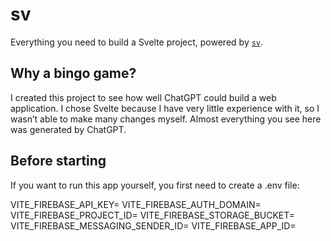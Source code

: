 # sv

Everything you need to build a Svelte project, powered by [`sv`](https://github.com/sveltejs/cli).

## Why a bingo game?

I created this project to see how well ChatGPT could build a web application. I chose Svelte because I have very little experience with it, so I wasn’t able to make many changes myself. Almost everything you see here was generated by ChatGPT.

## Before starting

If you want to run this app yourself, you first need to create a .env file:

VITE_FIREBASE_API_KEY=
VITE_FIREBASE_AUTH_DOMAIN=
VITE_FIREBASE_PROJECT_ID=
VITE_FIREBASE_STORAGE_BUCKET=
VITE_FIREBASE_MESSAGING_SENDER_ID=
VITE_FIREBASE_APP_ID=